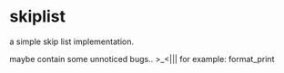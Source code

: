 # skiplist
a simple skip list implementation.   

maybe contain some unnoticed bugs..    >_<||| 
for example: format_print

